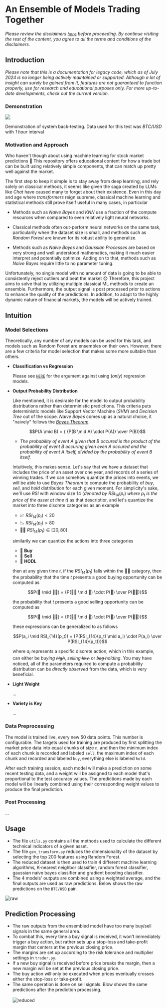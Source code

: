 # An Ensemble of Models Trading Together

*Please review the disclaimers [`here`](../../docs/DISCLAIMER.md) before proceeding. By continue visiting the rest of the content, you agree to all the terms and conditions of the disclaimers.*

## Introduction

*Please note that this is a documentation for legacy code, which as of July 2024 is no longer being actively maintained or supported. Although a lot of insight can surely be gained from it, features are not guaranteed to function properly, use for research and educational purposes only. For more up-to-date developments, check out the current version.*

### Demonstration
![](media/demo.gif)

Demonstration of system back-testing. Data used for this test was *BTC/USD* with *1 hour* interval

### Motivation and Approach

Who haven't though about using machine learning for stock market predictions 🤑 This repository offers educational content for how a trade bot can be built using relatively simple components, that can match up pretty well against the market. 

The first step to keep it simple is to stay away from deep learning, and rely solely on classical methods, it seems like given the saga created by LLMs like *Chat* have caused many to forget about their existence. Even in this day and age where *transformers* reign supreme, classical machine learning and statistical methods still prove itself useful in many cases, in particular

- Methods such as *Naive Bayes* and *KNN* use a fraction of the compute resources when compared to even relatively light neural networks.

- Classical methods often out-perform neural networks on the same task, particularily when the dataset size is small, and methods such as *Random Forest* are known for its robust ability to generalize.

- Methods such as *Naive Bayes* and *Gaussian Processes* are based on very strong and well understood mathematics, making it much easier interpret and potentially optimize. Adding on to that, methods such as *Naive Bayes* require little to no parameter tuning.

Unfortunately, no single model with no amount of data is going to be able to consistently reject outliers and beat the market 😞 Therefore, this project aims to solve that by utilizing multiple classical ML methods to create an ensemble. Furthermore, the output signal is post processed prior to actions to enhance the quality of the predictions. In addition, to adapt to the highly dynamic nature of financial markets, the models will be actively trained. 

## Intuition

### Model Selections

Theoretically, any number of any models can be used for this task, and models such as Random Forest are ensembles on their own. However, there are a few criteria for model selection that makes some more suitable than others.

- **Classification vs Regression**

    Please see [`HERE`](../../README.md#arguments-against-regression-methods) for the argument against using (*only*) regression models.

- **Output Probability Distribution**

    Like mentioned, it is desirable for the model to output probability distributions rather than deterministic predictions. This criteria puts deterministic models like Support Vector Machine (*SVM*) and *Decision Tree* out of the scope. *Naive Bayes* comes up as a natural choice, it "naively" follows the [*Bayes Theorem*](https://en.wikipedia.org/wiki/Bayes%27_theorem)

    $$P(A \mid B) = { {P(B \mid A) \cdot P(A)} \over P(B)}$$

    - *The probability of event $A$ given that $B$ occured is the product of the probability of event $B$ occuring given even $A$ occured and the probability of event $A$ itself, divided by the probability of event $B$ itself.*
    
    Intuitively, this makes sense. Let's say that we have a dataset that includes the price of an asset over one year, and records of a series of winning trades. If we can somehow quantize the prices into events, we will be able to use *Bayes Theorem* to compute the probability of *buy*, *sell*, and *hold* distribution for each given moment. For simplicity's sake, we'll use $RSI$ with window size $14$ (*denoted by* $RSI_{14}(p_t)$ *where* $p_t$ *is the price of the asset at time* $t$) as that descriptior, and let's quantize the market into three discrete categories as an example
    
    - 📈 $RSI_{14}(p_t) < 20$
    - 📉 $RSI_{14}(p_t) > 80$
    - 🤞🏽 $RSI_{14}(p_t) \in [20, \, 80]$

    similarily we can quantize the actions into three categories

    - 🦧 **Buy**
    - 🧻 **Sell**
    - 💎 **HODL**

    then at any given time $t$, if the $RSI_{14}(p_t)$ falls within the 🤞🏽 category, then the probability that the time $t$ presents a good buying opportunity can be computed as

    $$P(🦧 \mid 🤞🏽) = {P(🤞🏽 \mid 🦧) \cdot P(🦧) \over P(🤞🏽)}$$

    the probability that $t$ presents a good selling opportunity can be computed as

    $$P(🧻 \mid 🤞🏽) = {P(🤞🏽 \mid 🧻) \cdot P(🧻) \over P(🤞🏽)}$$

    these expressions can be generalized to as follows

    $$P(a_i \mid RSI_{14}(p_t)) = {P(RSI_{14}(p_t) \mid a_i) \cdot P(a_i) \over P(RSI_{14}(p_t))}$$

    where $a_i$ represents a specific discrete action, which in this example, can either be *buying h̶i̶g̶h̶*, *selling l̶o̶w̶*, or *b̶a̶g̶ holding*. You may have noticed, all of the parameters required to compute a probability distribution can be *directly observed* from the data, which is very beneficial.


- **Light Weight**

    ...

- **Variety is Key**

    ...

### Data Preprocessing

The model is trained live, every new 50 data points. This number is configurable. The targets used for training are produced by first splitting the market price data into equal chunks of size `n`, and then the minimum index of each chunk is recorded and labeled `sell`, the maximum index of each chunk and recorded and labeled `buy`, everything else is labeled `hold`.

After each training session, each model will make a prediction on some recent testing data, and a weight will be assigned to each model that's proportional to the test accuracy values. The predictions made by each model will be linearly combined using their corresponding weight values to produce the final prediction.

### Post Processing
...

## Usage
* The file ```utils.py``` contains all the methods used to calculate the different technical indicators of a given asset.
* The file ```gen_transform.py``` reduces the dimensionality of the dataset by selecting the top 200 features using Random Forest. 
* The reduced dataset is then used to train 4 different machine learning algorithms, K-nearest neighbor classifier, random forest classifier, gaussian naive bayes classifier and gradient boosting classifier.
*  The 4 models' outputs are combined using a weighted average, and the final outputs are used as raw predictions. Below shows the raw predictions on the ```BTC/USD``` pair.

![raw](https://user-images.githubusercontent.com/86272122/139788759-5549fe69-1c03-4d94-86c8-39582657bd08.png)

## Prediction Processing
* The raw outputs from the ensembled model have too many buy/sell signals in the same general area. 
* To combat this, every time a buy signal is received, it won't immediately trigger a buy action, but rather sets up a stop-loss and take-profit margin that centers at the previous closing price.
* The margins are set up according to the risk tolerance and multiplier settings in ```trader.py```.
* If a new buy signal is received before price breaks the margin, then a new margin will be set at the previous closing price.
* The buy action will only be executed when prices eventually crosses either the stop-loss or take-profit. 
* The same operation is done on sell signals. Blow shows the same predictions after the prediction processing.\
\
![reduced](https://user-images.githubusercontent.com/86272122/139963255-fbecb351-fc31-47c1-880b-c6a71423d9ba.png)
